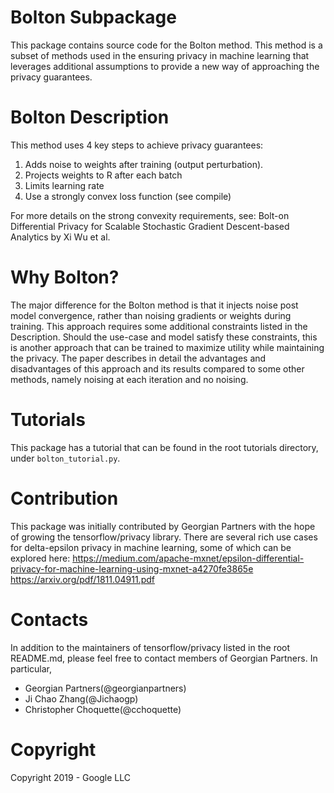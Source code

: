 # Bolton Subpackage

This package contains source code for the Bolton method. This method is a subset
of methods used in the ensuring privacy in machine learning that leverages
additional assumptions to provide a new way of approaching the privacy
guarantees.

# Bolton Description

This method uses 4 key steps to achieve privacy guarantees:
  1. Adds noise to weights after training (output perturbation).
  2. Projects weights to R after each batch
  3. Limits learning rate
  4. Use a strongly convex loss function (see compile)

For more details on the strong convexity requirements, see:
Bolt-on Differential Privacy for Scalable Stochastic Gradient
Descent-based Analytics by Xi Wu et al.

# Why Bolton?

The major difference for the Bolton method is that it injects noise post model
convergence, rather than noising gradients or weights during training. This
approach requires some additional constraints listed in the Description.
Should the use-case and model satisfy these constraints, this is another
approach that can be trained to maximize utility while maintaining the privacy.
The paper describes in detail the advantages and disadvantages of this approach
and its results compared to some other methods, namely noising at each iteration
and no noising.

# Tutorials

This package has a tutorial that can be found in the root tutorials directory,
under `bolton_tutorial.py`.

# Contribution

This package was initially contributed by Georgian Partners with the hope of
growing the tensorflow/privacy library. There are several rich use cases for
delta-epsilon privacy in machine learning, some of which can be explored here:
https://medium.com/apache-mxnet/epsilon-differential-privacy-for-machine-learning-using-mxnet-a4270fe3865e
https://arxiv.org/pdf/1811.04911.pdf

# Contacts

In addition to the maintainers of tensorflow/privacy listed in the root
README.md, please feel free to contact members of Georgian Partners. In
particular,

* Georgian Partners(@georgianpartners)
* Ji Chao Zhang(@Jichaogp)
* Christopher Choquette(@cchoquette)

# Copyright

Copyright 2019 - Google LLC
